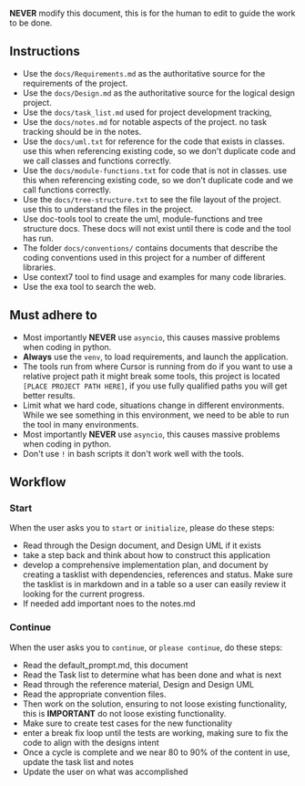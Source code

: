 **NEVER** modify this document, this is for the human to edit to guide the work to be done.

## Instructions 
- Use the `docs/Requirements.md` as the authoritative source for the requirements of the  project. 
- Use the `docs/Design.md` as the authoritative source for the logical design project. 
- Use the `docs/task_list.md` used for project development tracking,
- Use the `docs/notes.md` for notable aspects of the project. no task tracking should be in the notes.
- Use the `docs/uml.txt` for reference for the code that exists in classes. use this when referencing existing code, so we don't duplicate code and we call classes and functions correctly.
- Use the `docs/module-functions.txt`  for code that is not in classes.  use this when referencing existing code, so we don't duplicate code and we call functions correctly.
- Use the `docs/tree-structure.txt` to see the file layout of the project. use this to understand the files in the project.
- Use doc-tools tool to create the uml, module-functions and tree structure docs. These docs will not exist until there is code and  the tool has run.
- The folder `docs/conventions/` contains documents that describe the coding conventions used in this project for a number of different libraries.
- Use context7 tool to find usage and examples for many code libraries.
- Use the exa tool to search the web.

## Must adhere to
- Most importantly **NEVER** use `asyncio`, this causes massive problems when coding in python.
- **Always** use the `venv`, to load requirements, and launch the application.
- The tools run from where Cursor is running from do if you want to use a relative project path it might break some tools, this project is located `[PLACE PROJECT PATH HERE]`, if you use fully qualified paths you will get better results.
- Limit what we hard code, situations change in different environments.  While we see something in this environment, we need to be able to run the tool in many environments.
- Most importantly **NEVER** use `asyncio`, this causes massive problems when coding in python.
- Don't use `!` in bash scripts it don't work well with the tools.

## Workflow

### Start

When the user asks you to `start` or `initialize`, please do these steps:
- Read through the Design document, and Design UML  if it exists
- take a step back and think about how to construct this application
- develop a comprehensive implementation plan, and document by creating a tasklist with dependencies, references and status.  Make sure the tasklist is in markdown and in a table so a user can easily review it looking for the current progress.
- If needed add important noes to the notes.md

### Continue

When the user asks you to `continue`, or `please continue`, do these steps:
- Read the default_prompt.md, this document
- Read the Task list to determine what has been done and what is next
- Read through the reference material, Design and Design UML
- Read the appropriate convention files.
- Then work on the solution, ensuring to not loose existing functionality, this is **IMPORTANT** do not loose existing functionality.
- Make sure to create test cases for the new functionality
- enter a break fix loop until the tests are working, making sure to fix the code to align with the designs intent
- Once a cycle is complete and we near 80 to 90% of the content in use, update the task list and notes
- Update the user on what was accomplished
